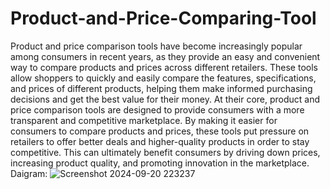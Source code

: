 # Product-and-Price-Comparing-Tool
Product and price comparison tools have become increasingly popular among consumers in recent years, as they provide an easy and convenient way to compare products and prices across different retailers. These tools allow shoppers to quickly and easily compare the features, specifications, and prices of different products, helping them make informed purchasing decisions and get the best value for their money. At their core, product and price comparison tools are designed to provide consumers with a more transparent and competitive marketplace. By making it easier for consumers to compare products and prices, these tools put pressure on retailers to offer better deals and higher-quality products in order to stay competitive. This can ultimately benefit consumers by driving down prices, increasing product quality, and promoting innovation in the marketplace.
Daigram:
![Screenshot 2024-09-20 223237](https://github.com/user-attachments/assets/93e97830-3f24-4fd5-bf90-7f69c09fc236)
